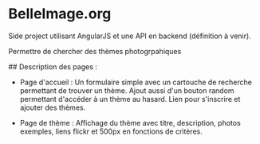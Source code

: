 # BelleImage.org

Side project utilisant AngularJS et une API en backend (définition à venir).

Permettre de chercher des thèmes photogrpahiques

## Description des pages :

* Page d'accueil : Un formulaire simple avec un cartouche de recherche permettant de trouver un thème. Ajout aussi d'un bouton random permettant d'accéder à un thème au hasard. Lien pour s'inscrire et ajouter des thèmes.

* Page de thème : Affichage du thème avec titre, description, photos exemples, liens flickr et 500px en fonctions de critères.
